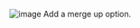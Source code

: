 ![image](https://github.com/user-attachments/assets/c85b3fdc-3def-4654-9abb-9043513571df)
Add a merge up option.
